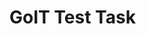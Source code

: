# GoIT Test Task

<!-- This project was bootstrapped with [Create React App](https://github.com/facebook/create-react-app).

## Available Scripts

In the project directory, you can run:

### `npm start` -->

